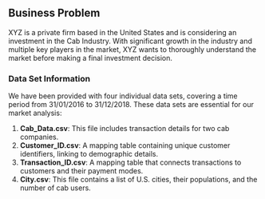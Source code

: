 ## Business Problem

XYZ is a private firm based in the United States and is considering an investment in the Cab Industry. With significant growth in the industry and multiple key players in the market, XYZ wants to thoroughly understand the market before making a final investment decision.

### Data Set Information

We have been provided with four individual data sets, covering a time period from 31/01/2016 to 31/12/2018. These data sets are essential for our market analysis:

1. **Cab_Data.csv**: This file includes transaction details for two cab companies.
2. **Customer_ID.csv**: A mapping table containing unique customer identifiers, linking to demographic details.
3. **Transaction_ID.csv**: A mapping table that connects transactions to customers and their payment modes.
4. **City.csv**: This file contains a list of U.S. cities, their populations, and the number of cab users.
